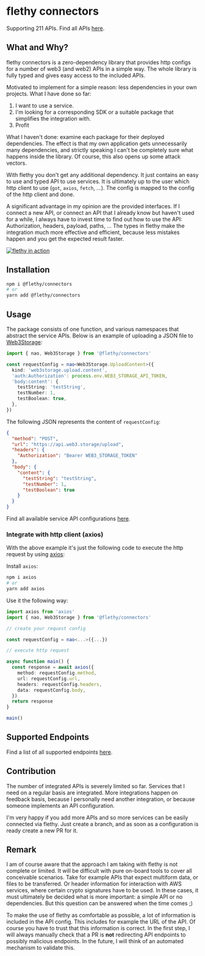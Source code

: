 # flethy connectors

Supporting 211 APIs. Find all APIs [here](https://github.com/flethy/flethy/tree/main/docs).

## What and Why?

flethy connectors is a zero-dependency library that provides http configs for a number of web3 (and web2) APIs in a simple way. The whole library is fully typed and gives easy access to the included APIs.

Motivated to implement for a simple reason: less dependencies in your own projects. What I have done so far:

1. I want to use a service.
2. I'm looking for a corresponding SDK or a suitable package that simplifies the integration with.
3. Profit

What I haven't done: examine each package for their deployed dependencies. The effect is that my own application gets unnecessarily many dependencies, and strictly speaking I can't be completely sure what happens inside the library. Of course, this also opens up some attack vectors.

With flethy you don't get any additional dependency. It just contains an easy to use and typed API to use services. It is ultimately up to the user which http client to use (`got`, `axios`, `fetch`, ...). The config is mapped to the config of the http client and done.

A significant advantage in my opinion are the provided interfaces. If I connect a new API, or connect an API that I already know but haven't used for a while, I always have to invest time to find out how to use the API: Authorization, headers, payload, paths, ... The types in flethy make the integration much more effective and efficient, because less mistakes happen and you get the expected result faster.

[![flethy in action](https://img.youtube.com/vi/icKIxm2hwPI/0.jpg)](https://www.youtube.com/watch?v=icKIxm2hwPI '@flethy/connectors')

## Installation

```bash
npm i @flethy/connectors
# or
yarn add @flethy/connectors
```

## Usage

The package consists of one function, and various namespaces that abstract the service APIs. Below is an example of uploading a JSON file to [Web3Storage](https://web3.storage/):

```ts
import { nao, Web3Storage } from '@flethy/connectors'

const requestConfig = nao<Web3Storage.UploadContent>({
  kind: 'web3storage.upload.content',
  'auth:Authorization': process.env.WEB3_STORAGE_API_TOKEN,
  'body:content': {
    testString: 'testString',
    testNumber: 1,
    testBoolean: true,
  },
})
```

The following JSON represents the content of `requestConfig`:

```json
{
  "method": "POST",
  "url": "https://api.web3.storage/upload",
  "headers": {
    "Authorization": "Bearer WEB3_STORAGE_TOKEN"
  },
  "body": {
    "content": {
      "testString": "testString",
      "testNumber": 1,
      "testBoolean": true
    }
  }
}
```

Find all available service API configurations [here](./src/configs/).

### Integrate with http client (axios)

With the above example it's just the following code to execute the http request by using [axios](https://axios-http.com/):

Install `axios`:

```bash
npm i axios
# or
yarn add axios
```

Use it the following way:

```ts
import axios from 'axios'
import { nao, Web3Storage } from '@flethy/connectors'

// create your request config

const requestConfig = nao<...>({...})

// execute http request

async function main() {
  const response = await axios({
    method: requestConfig.method,
    url: requestConfig.url,
    headers: requestConfig.headers,
    data: requestConfig.body,
  })
  return response
}

main()
```

## Supported Endpoints

Find a list of all supported endpoints [here](../docs/README.md).

## Contribution

The number of integrated APIs is severely limited so far. Services that I need on a regular basis are integrated. More integrations happen on feedback basis, because I personally need another integration, or because someone implements an API configuration.

I'm very happy if you add more APIs and so more services can be easily connected via flethy. Just create a branch, and as soon as a configuration is ready create a new PR for it.

## Remark

I am of course aware that the approach I am taking with flethy is not complete or limited. It will be difficult with pure on-board tools to cover all conceivable scenarios. Take for example APIs that expect multiform data, or files to be transferred. Or header information for interaction with AWS services, where certain crypto signatures have to be used. In these cases, it must ultimately be decided what is more important: a simple API or no dependencies. But this question can be answered when the time comes ;)

To make the use of flethy as comfortable as possible, a lot of information is included in the API config. This includes for example the URL of the API. Of course you have to trust that this information is correct. In the first step, I will always manually check that a PR is **not** redirecting API endpoints to possibly malicious endpoints. In the future, I will think of an automated mechanism to validate this.
